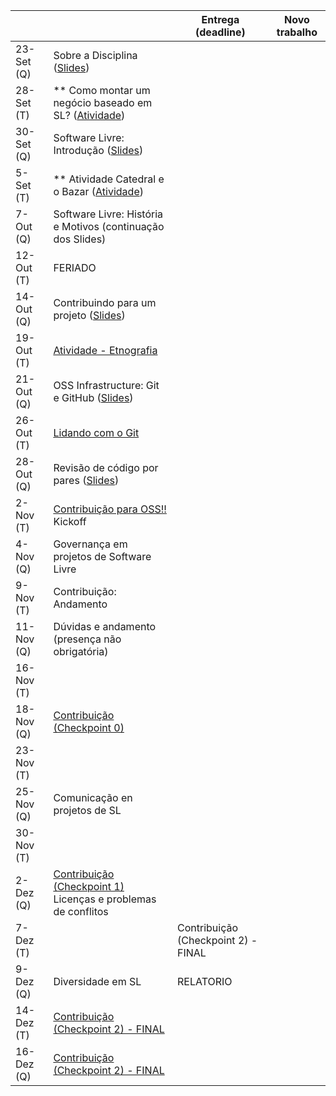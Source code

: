 
|           |                                                                                      |     Entrega (deadline)          |     Novo trabalho         |
|-----------|--------------------------------------------------------------------------------------|---------------------------------|---------------------------|
| 23-Set (Q)| Sobre a Disciplina ([Slides](notes/Lecture_01.pdf))                                  |                                 |                           | 
| 28-Set (T)| ** Como montar um negócio baseado em SL? ([Atividade](assignments/howToMakeMoney.md))|                                 |                           | 
| 30-Set (Q)| Software Livre: Introdução ([Slides](notes/Lecture_02.pdf))                          |                                 |                           |
| 5-Set  (T)| ** Atividade Catedral e o Bazar ([Atividade](assignments/cathbaz.md))                |                                 |                           |
| 7-Out  (Q)| Software Livre: História e Motivos (continuação dos Slides)                          |                                 |                           |
| 12-Out (T)| FERIADO                                                                              |                                 |                           |
| 14-Out (Q)| Contribuindo para um projeto ([Slides](notes/Lecture_05.pdf))                        |||
| 19-Out (T)| [Atividade - Etnografia](assignments/preActivityEssay.md)                            |                                 |                           |
| 21-Out (Q)| OSS Infrastructure: Git e GitHub ([Slides](notes/Lecture_03.pdf))                    |                                 |                           |
| 26-Out (T)| [Lidando com o Git](assignments/gitAssignment.md)                                    |                     |                           |
| 28-Out (Q)| Revisão de código por pares ([Slides](notes/Lecture_04.pdf))                         |                                 |                           |
| 2-Nov  (T)| [Contribuição para OSS!!](assignments/contribution.md) Kickoff                       |                                 |                           | 
| 4-Nov  (Q)| Governança em projetos de Software Livre                                             |                                 |                           |
| 9-Nov  (T)| Contribuição: Andamento                                                              |                                 |                           |
| 11-Nov (Q)| Dúvidas e andamento (presença não obrigatória)                                       |                                 |                           |
| 16-Nov (T)|                                                                                      |                                 |                           |
| 18-Nov (Q)| [Contribuição (Checkpoint 0)](assignments/contribution.md)                    |      |                           |
| 23-Nov (T)|                                                                                      |                                 |                           |
| 25-Nov (Q)| Comunicação en projetos de SL                                                        |                                 |                           |
| 30-Nov (T)|                                                                                      |                                 |                           |   
| 2-Dez  (Q)| [Contribuição (Checkpoint 1)](assignments/contribution.md)<br>Licenças e problemas de conflitos   |                    |                           |
| 7-Dez  (T)|                                                                                      | Contribuição (Checkpoint 2) - FINAL  |                      |
| 9-Dez  (Q)|  Diversidade em SL                                                                   | RELATORIO                       |                           |
| 14-Dez (T)| [Contribuição (Checkpoint 2) - FINAL](assignments/contribution.md)                   |                                 |                           |
| 16-Dez (Q)| [Contribuição (Checkpoint 2) - FINAL](assignments/contribution.md)                   |                                 |                           |
